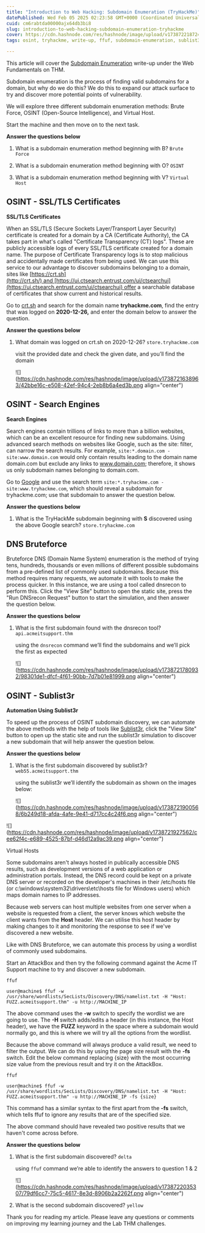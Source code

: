 ```yaml
---
title: "Introduction to Web Hacking: Subdomain Enumeration (TryHackMe)"
datePublished: Wed Feb 05 2025 02:23:58 GMT+0000 (Coordinated Universal Time)
cuid: cm6rabtda00000ajx64db3bi8
slug: introduction-to-web-hacking-subdomain-enumeration-tryhackme
cover: https://cdn.hashnode.com/res/hashnode/image/upload/v1738722187246/8a545881-d183-44e2-bec2-8f6a38dcf85e.png
tags: osint, tryhackme, write-up, ffuf, subdomain-enumeration, sublist3r

---
```


This article will cover the [Subdomain Enumeration](https://tryhackme.com/room/subdomainenumeration) write-up under the Web Fundamentals on THM.

Subdomain enumeration is the process of finding valid subdomains for a domain, but why do we do this? We do this to expand our attack surface to try and discover more potential points of vulnerability.

We will explore three different subdomain enumeration methods: Brute Force, OSINT (Open-Source Intelligence), and Virtual Host.

Start the machine and then move on to the next task.

**Answer the questions below**

1. What is a subdomain enumeration method beginning with B? `Brute Force`
    
2. What is a subdomain enumeration method beginning with O? `OSINT`
    
3. What is a subdomain enumeration method beginning with V? `Virtual Host`
    

## OSINT - SSL/TLS Certificates

**SSL/TLS Certificates**

When an SSL/TLS (Secure Sockets Layer/Transport Layer Security) certificate is created for a domain by a CA (Certificate Authority), the CA takes part in what's called "Certificate Transparency (CT) logs". These are publicly accessible logs of every SSL/TLS certificate created for a domain name. The purpose of Certificate Transparency logs is to stop malicious and accidentally made certificates from being used. We can use this service to our advantage to discover subdomains belonging to a domain, sites like [https://crt.sh](http://crt.sh/) and [https://ui.ctsearch.entrust.com/ui/ctsearchui](https://ui.ctsearch.entrust.com/ui/ctsearchui) offer a searchable database of certificates that show current and historical results.

Go to [crt.sh](https://crt.sh/) and search for the domain name **tryhackme.com**, find the entry that was logged on **2020-12-26,** and enter the domain below to answer the question.

**Answer the questions below**

1. What domain was logged on crt.sh on 2020-12-26? `store.tryhackme.com`
    
    visit the provided date and check the given date, and you’ll find the domain
    
    ![](https://cdn.hashnode.com/res/hashnode/image/upload/v1738721638963/42bbe16c-e508-42ef-94c4-2eb8b6a4ed3b.png align="center")
    

## OSINT - Search Engines

**Search Engines**

Search engines contain trillions of links to more than a billion websites, which can be an excellent resource for finding new subdomains. Using advanced search methods on websites like Google, such as the site: filter, can narrow the search results. For example, `site:*.domain.com -site:www.domain.com` would only contain results leading to the domain name domain.com but exclude any links to www.domain.com; therefore, it shows us only subdomain names belonging to domain.com.

Go to [Google](https://www.google.com/) and use the search term `site:*.tryhackme.com -site:www.tryhackme.com`, which should reveal a subdomain for tryhackme.com; use that subdomain to answer the question below.

**Answer the questions below**

1. What is the TryHackMe subdomain beginning with **S** discovered using the above Google search? `store.tryhackme.com`
    

## DNS Bruteforce

Bruteforce DNS (Domain Name System) enumeration is the method of trying tens, hundreds, thousands or even millions of different possible subdomains from a pre-defined list of commonly used subdomains. Because this method requires many requests, we automate it with tools to make the process quicker. In this instance, we are using a tool called dnsrecon to perform this. Click the "View Site" button to open the static site, press the "Run DNSrecon Request" button to start the simulation, and then answer the question below.

**Answer the questions below**

1. What is the first subdomain found with the dnsrecon tool? `api.acmeitsupport.thm`
    
    using the `dnsrecon` command we’ll find the subdomains and we’ll pick the first as expected
    
    ![](https://cdn.hashnode.com/res/hashnode/image/upload/v1738721780932/98301de1-dfcf-4f61-90bb-7d7b01e81999.png align="center")
    

## OSINT - Sublist3r

**Automation Using Sublist3r**

To speed up the process of OSINT subdomain discovery, we can automate the above methods with the help of tools like [Sublist3r](https://github.com/aboul3la/Sublist3r), click the "View Site" button to open up the static site and run the sublist3r simulation to discover a new subdomain that will help answer the question below.

**Answer the questions below**

1. What is the first subdomain discovered by sublist3r? `web55.acmeitsupport.thm`
    
    using the sublist3r we’ll identify the subdomain as shown on the images below:
    
    ![](https://cdn.hashnode.com/res/hashnode/image/upload/v1738721900568/6b249d18-afda-4afe-9e41-d717cc4c24f6.png align="center")
    

![](https://cdn.hashnode.com/res/hashnode/image/upload/v1738721927562/cee62f4c-e689-4525-87bf-d46d12a9ac39.png align="center")

Virtual Hosts

Some subdomains aren't always hosted in publically accessible DNS results, such as development versions of a web application or administration portals. Instead, the DNS record could be kept on a private DNS server or recorded on the developer's machines in their /etc/hosts file (or c:\\windows\\system32\\drivers\\etc\\hosts file for Windows users) which maps domain names to IP addresses.

Because web servers can host multiple websites from one server when a website is requested from a client, the server knows which website the client wants from the **Host** header. We can utilise this host header by making changes to it and monitoring the response to see if we've discovered a new website.

Like with DNS Bruteforce, we can automate this process by using a wordlist of commonly used subdomains.

Start an AttackBox and then try the following command against the Acme IT Support machine to try and discover a new subdomain.

`ffuf`

```plaintext
user@machine$ ffuf -w /usr/share/wordlists/SecLists/Discovery/DNS/namelist.txt -H "Host: FUZZ.acmeitsupport.thm" -u http://MACHINE_IP
```

The above command uses the **\-w** switch to specify the wordlist we are going to use. The **\-H** switch adds/edits a header (in this instance, the Host header), we have the **FUZZ** keyword in the space where a subdomain would normally go, and this is where we will try all the options from the wordlist.

Because the above command will always produce a valid result, we need to filter the output. We can do this by using the page size result with the **\-fs** switch. Edit the below command replacing {size} with the most occurring size value from the previous result and try it on the AttackBox.

`ffuf`

```plaintext
user@machine$ ffuf -w /usr/share/wordlists/SecLists/Discovery/DNS/namelist.txt -H "Host: FUZZ.acmeitsupport.thm" -u http://MACHINE_IP -fs {size}
```

This command has a similar syntax to the first apart from the **\-fs** switch, which tells ffuf to ignore any results that are of the specified size.

The above command should have revealed two positive results that we haven't come across before.

**Answer the questions below**

1. What is the first subdomain discovered? `delta`
    
    using `ffuf` command we’re able to identify the answers to question 1 & 2
    
    ![](https://cdn.hashnode.com/res/hashnode/image/upload/v1738722035307/79df6cc7-75c5-4617-8e3d-8906b2a2262f.png align="center")
    
2. What is the second subdomain discovered? `yellow`
    

Thank you for reading my article. Please leave any questions or comments on improving my learning journey and the Lab THM challenges.